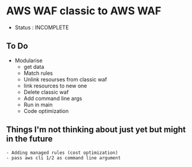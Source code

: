 # AWS WAF classic to AWS WAF
- Status : INCOMPLETE

## To Do
- Modularise
	- get data
	- Match rules
	- Unlink resourses from classic waf
	- link resources to new one
	- Delete classic waf
	- Add command line args
	- Run in main
	- Code optimization
## Things I'm not thinking about just yet but might in the future
	- Adding managed rules (cost optimization)
	- pass aws cli 1/2 as command line argument

